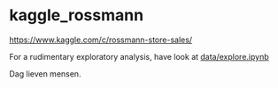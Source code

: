 # kaggle_rossmann
https://www.kaggle.com/c/rossmann-store-sales/


For a rudimentary exploratory analysis, have look at [data/explore.ipynb](data/explore.ipynb)

Dag lieven mensen.
